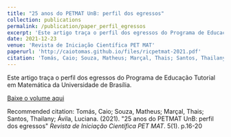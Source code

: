 ```yaml
---
title: "25 anos do PETMAT UnB: perfil dos egressos"
collection: publications
permalink: /publication/paper_perfil_egressos
excerpt: 'Este artigo traça o perfil dos egressos do Programa de Educação Tutorial em Matemática da Universidade de Brasília.'
date: 2021-12-23
venue: 'Revista de Iniciação Científica PET MAT'
paperurl: 'http://caiotomas.github.io/files/ricpetmat-2021.pdf'
citation: 'Tomás, Caio; Souza, Matheus; Marçal, Thais; Santos, Thailany; Ávila, Luciana. (2021). &quot;25 anos do PETMAT UnB: perfil dos egressos&quot; <i>Revista de Iniciação Científica PET MAT</i>. 5(1). p.16-20'
---
```

Este artigo traça o perfil dos egressos do Programa de Educação Tutorial em Matemática da Universidade de Brasília.

[Baixe o volume aqui](http://caiotomas.github.io/files/ricpetmat-2021.pdf)

Recommended citation: Tomás, Caio; Souza, Matheus; Marçal, Thais; Santos, Thailany; Ávila, Luciana. (2021). "25 anos do PETMAT UnB: perfil dos egressos" <i>Revista de Iniciação Científica PET MAT</i>. 5(1). p.16-20

